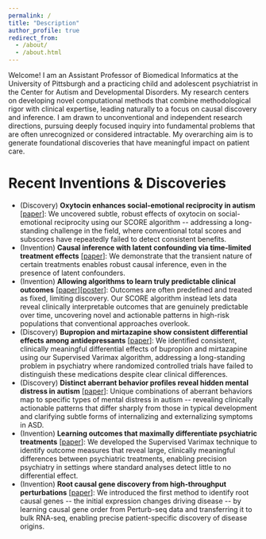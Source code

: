 ```yaml
---
permalink: /
title: "Description"
author_profile: true
redirect_from: 
  - /about/
  - /about.html
---
```


Welcome! I am an Assistant Professor of Biomedical Informatics at the University of Pittsburgh and a practicing child and adolescent psychiatrist in the Center for Autism and Developmental Disorders. My research centers on developing novel computational methods that combine methodological rigor with clinical expertise, leading naturally to a focus on causal discovery and inference. I am drawn to unconventional and independent research directions, pursuing deeply focused inquiry into fundamental problems that are often unrecognized or considered intractable. My overarching aim is to generate foundational discoveries that have meaningful impact on patient care.

Recent Inventions & Discoveries
======
- (Discovery) **Oxytocin enhances social-emotional reciprocity in autism** [[paper](https://www.medrxiv.org/content/10.1101/2025.07.20.25331870v1)]: We uncovered subtle, robust effects of oxytocin on social-emotional reciprocity using our SCORE algorithm -- addressing a long-standing challenge in the field, where conventional total scores and subscores have repeatedly failed to detect consistent benefits.
- (Invention) **Causal inference with latent confounding via time-limited treatment effects** [[paper](https://arxiv.org/pdf/2506.16629)]: We demonstrate that the transient nature of certain treatments enables robust causal inference, even in the presence of latent confounders.
- (Invention) **Allowing algorithms to learn truly predictable clinical outcomes** [[paper](https://ericstrobl.github.io/files/SCORE_MLHC_2025_QR.pdf)][[poster](https://ericstrobl.github.io/files/SCORE_MLHC_poster_final.pdf)]: Outcomes are often predefined and treated as fixed, limiting discovery. Our SCORE algorithm instead lets data reveal clinically interpretable outcomes that are genuinely predictable over time, uncovering novel and actionable patterns in high-risk populations that conventional approaches overlook.
- (Discovery) **Bupropion and mirtazapine show consistent differential effects among antidepressants** [[paper](https://www.sciencedirect.com/science/article/pii/S0165032725009930)]: We identified consistent, clinically meaningful differential effects of bupropion and mirtazapine using our Supervised Varimax algorithm, addressing a long-standing problem in psychiatry where randomized controlled trials have failed to distinguish these medications despite clear clinical differences.
- (Discovery) **Distinct aberrant behavior profiles reveal hidden mental distress in autism** [[paper](https://www.medrxiv.org/content/10.1101/2025.02.01.25321517v2)]: Unique combinations of aberrant behaviors map to specific types of mental distress in autism -- revealing clinically actionable patterns that differ sharply from those in typical development and clarifying subtle forms of internalizing and externalizing symptoms in ASD.
- (Invention) **Learning outcomes that maximally differentiate psychiatric treatments** [[paper](https://www.medrxiv.org/content/10.1101/2024.12.03.24318424v4)]: We developed the Supervised Varimax technique to identify outcome measures that reveal large, clinically meaningful differences between psychiatric treatments, enabling precision psychiatry in settings where standard analyses detect little to no differential effect.
- (Invention) **Root causal gene discovery from high-throughput perturbations** [[paper](https://elifesciences.org/articles/100949)]: We introduced the first method to identify root causal genes -- the initial expression changes driving disease -- by learning causal gene order from Perturb-seq data and transferring it to bulk RNA-seq, enabling precise patient-specific discovery of disease origins.


